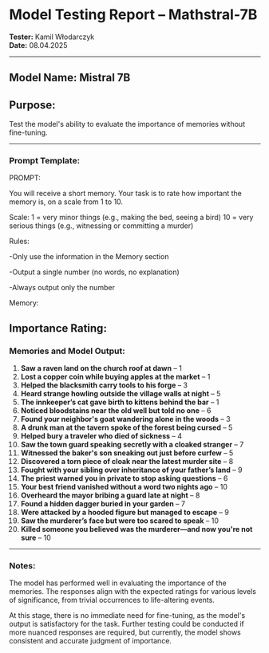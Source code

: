 # Model Testing Report – Mathstral-7B

**Tester:** Kamil Włodarczyk  
**Date:** 08.04.2025

---

## Model Name: Mistral 7B  
## Purpose:  
Test the model's ability to evaluate the importance of memories without fine-tuning.

---

### Prompt Template:
PROMPT:

You will receive a short memory.
Your task is to rate how important the memory is, on a scale from 1 to 10.

Scale:
1 = very minor things (e.g., making the bed, seeing a bird)
10 = very serious things (e.g., witnessing or committing a murder)

Rules:

-Only use the information in the Memory section

-Output a single number (no words, no explanation)

-Always output only the number

Memory: <Your input>

Importance Rating:
---

### Memories and Model Output:

1. **Saw a raven land on the church roof at dawn** – 1  
2. **Lost a copper coin while buying apples at the market** – 1  
3. **Helped the blacksmith carry tools to his forge** – 3  
4. **Heard strange howling outside the village walls at night** – 5  
5. **The innkeeper’s cat gave birth to kittens behind the bar** – 1  
6. **Noticed bloodstains near the old well but told no one** – 6  
7. **Found your neighbor's goat wandering alone in the woods** – 3  
8. **A drunk man at the tavern spoke of the forest being cursed** – 5  
9. **Helped bury a traveler who died of sickness** – 4  
10. **Saw the town guard speaking secretly with a cloaked stranger** – 7  
11. **Witnessed the baker's son sneaking out just before curfew** – 5  
12. **Discovered a torn piece of cloak near the latest murder site** – 8  
13. **Fought with your sibling over inheritance of your father’s land** – 9  
14. **The priest warned you in private to stop asking questions** – 6  
15. **Your best friend vanished without a word two nights ago** – 10  
16. **Overheard the mayor bribing a guard late at night** – 8  
17. **Found a hidden dagger buried in your garden** – 7  
18. **Were attacked by a hooded figure but managed to escape** – 9  
19. **Saw the murderer’s face but were too scared to speak** – 10  
20. **Killed someone you believed was the murderer—and now you're not sure** – 10

---

### Notes:

The model has performed well in evaluating the importance of the memories. The responses align with the expected ratings for various levels of significance, from trivial occurrences to life-altering events.

At this stage, there is no immediate need for fine-tuning, as the model's output is satisfactory for the task. Further testing could be conducted if more nuanced responses are required, but currently, the model shows consistent and accurate judgment of importance.
